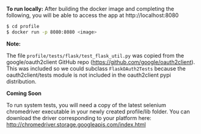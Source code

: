 **To run locally:**
After building the docker image and completing the following, you will be able to access the app at
http://localhost:8080

```bash
$ cd profile
$ docker run -p 8080:8080 <image>
```


**Note:**

The file `profile/tests/flask/test_flask_util.py` was copied from the
google/oauth2client GitHub repo (https://github.com/google/oauth2client). This
was included so we could subclass `FlaskOAuth2Tests` because the
oauth2client/tests module is not included in the oauth2client pypi distribution.


**Coming Soon**

To run system tests, you will need a copy of the latest selenium chromedriver
executable in your newly created profile/lib folder. You can download the driver
corresponding to your platform here:
http://chromedriver.storage.googleapis.com/index.html
